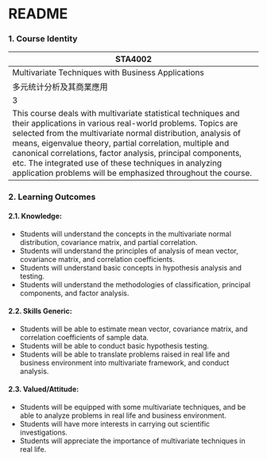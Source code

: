 # README

### 1. Course Identity

| STA4002                                                      |
| ------------------------------------------------------------ |
| Multivariate Techniques with  Business Applications          |
| 多元统计分析及其商業應用                                     |
| 3                                                            |
| This course deals with multivariate statistical techniques and their applications in various real-world problems. Topics are selected from the multivariate normal distribution, analysis of means, eigenvalue theory, partial correlation, multiple and canonical correlations, factor analysis, principal components, etc. The integrated use of these techniques in analyzing application problems will be emphasized throughout the course. |

### 2. Learning Outcomes

#### 2.1. Knowledge:

- Students will understand the concepts in the multivariate normal distribution, covariance matrix, and partial correlation.
- Students will understand the principles of analysis of mean vector, covariance matrix, and correlation coefficients.
- Students will understand basic concepts in hypothesis analysis and testing.
- Students will understand the methodologies of classification, principal components, and factor analysis.

#### 2.2. Skills Generic:

- Students will be able to estimate mean vector, covariance matrix, and     correlation coefficients of sample data.
- Students will be able to conduct basic hypothesis testing.
- Students will be able to translate problems raised in real life and     business environment into multivariate framework, and conduct analysis.

#### 2.3. Valued/Attitude:

- Students will be equipped with some multivariate techniques, and be able to     analyze problems in real life and business environment.
- Students will have more interests in carrying out scientific investigations.
- Students will appreciate the importance of multivariate techniques in real life.